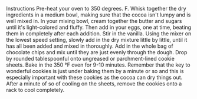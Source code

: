 Instructions Pre-heat your oven to 350 degrees. F. Whisk together the dry ingredients in a medium bowl, making sure that the cocoa isn't lumpy and is well mixed in. In your mixing bowl, cream together the butter and sugars until it's light-colored and fluffy. Then add in your eggs, one at time, beating them in completely after each addition. Stir in the vanilla. Using the mixer on the lowest speed setting, slowly add in the dry mixture little by little, until it has all been added and mixed in thoroughly. Add in the whole bag of chocolate chips and mix until they are just evenly through the dough. Drop by rounded tablespoonful onto ungreased or parchment-lined cookie sheets. Bake in the 350 °F oven for 9-10 minutes. Remember that the key to wonderful cookies is just under baking them by a minute or so and this is especially important with these cookies as the cocoa can dry things out. After a minute of so of cooling on the sheets, remove the cookies onto a rack to cool completely.